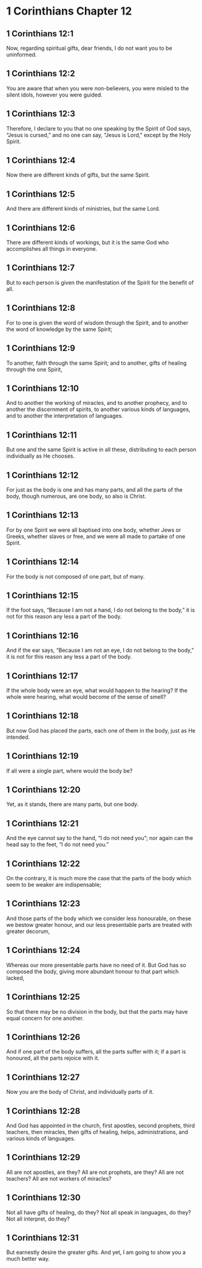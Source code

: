 # 1 Corinthians Chapter 12

## 1 Corinthians 12:1

Now, regarding spiritual gifts, dear friends, I do not want you to be uninformed.

## 1 Corinthians 12:2

You are aware that when you were non-believers, you were misled to the silent idols, however you were guided.

## 1 Corinthians 12:3

Therefore, I declare to you that no one speaking by the Spirit of God says, “Jesus is cursed,” and no one can say, “Jesus is Lord,” except by the Holy Spirit.

## 1 Corinthians 12:4

Now there are different kinds of gifts, but the same Spirit.

## 1 Corinthians 12:5

And there are different kinds of ministries, but the same Lord.

## 1 Corinthians 12:6

There are different kinds of workings, but it is the same God who accomplishes all things in everyone.

## 1 Corinthians 12:7

But to each person is given the manifestation of the Spirit for the benefit of all.

## 1 Corinthians 12:8

For to one is given the word of wisdom through the Spirit, and to another the word of knowledge by the same Spirit;

## 1 Corinthians 12:9

To another, faith through the same Spirit; and to another, gifts of healing through the one Spirit,

## 1 Corinthians 12:10

And to another the working of miracles, and to another prophecy, and to another the discernment of spirits, to another various kinds of languages, and to another the interpretation of languages.

## 1 Corinthians 12:11

But one and the same Spirit is active in all these, distributing to each person individually as He chooses.

## 1 Corinthians 12:12

For just as the body is one and has many parts, and all the parts of the body, though numerous, are one body, so also is Christ.

## 1 Corinthians 12:13

For by one Spirit we were all baptised into one body, whether Jews or Greeks, whether slaves or free, and we were all made to partake of one Spirit.

## 1 Corinthians 12:14

For the body is not composed of one part, but of many.

## 1 Corinthians 12:15

If the foot says, “Because I am not a hand, I do not belong to the body,” it is not for this reason any less a part of the body.

## 1 Corinthians 12:16

And if the ear says, “Because I am not an eye, I do not belong to the body,” it is not for this reason any less a part of the body.

## 1 Corinthians 12:17

If the whole body were an eye, what would happen to the hearing? If the whole were hearing, what would become of the sense of smell?

## 1 Corinthians 12:18

But now God has placed the parts, each one of them in the body, just as He intended.

## 1 Corinthians 12:19

If all were a single part, where would the body be?

## 1 Corinthians 12:20

Yet, as it stands, there are many parts, but one body.

## 1 Corinthians 12:21

And the eye cannot say to the hand, “I do not need you”; nor again can the head say to the feet, “I do not need you.”

## 1 Corinthians 12:22

On the contrary, it is much more the case that the parts of the body which seem to be weaker are indispensable;

## 1 Corinthians 12:23

And those parts of the body which we consider less honourable, on these we bestow greater honour, and our less presentable parts are treated with greater decorum,

## 1 Corinthians 12:24

Whereas our more presentable parts have no need of it. But God has so composed the body, giving more abundant honour to that part which lacked,

## 1 Corinthians 12:25

So that there may be no division in the body, but that the parts may have equal concern for one another.

## 1 Corinthians 12:26

And if one part of the body suffers, all the parts suffer with it; if a part is honoured, all the parts rejoice with it.

## 1 Corinthians 12:27

Now you are the body of Christ, and individually parts of it.

## 1 Corinthians 12:28

And God has appointed in the church, first apostles, second prophets, third teachers, then miracles, then gifts of healing, helps, administrations, and various kinds of languages.

## 1 Corinthians 12:29

All are not apostles, are they? All are not prophets, are they? All are not teachers? All are not workers of miracles?

## 1 Corinthians 12:30

Not all have gifts of healing, do they? Not all speak in languages, do they? Not all interpret, do they?

## 1 Corinthians 12:31

But earnestly desire the greater gifts. And yet, I am going to show you a much better way.

